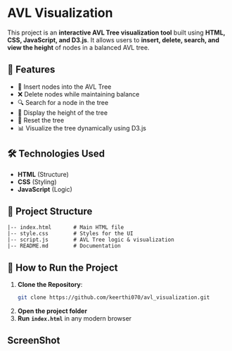 # AVL Visualization

This project is an **interactive AVL Tree visualization tool** built using **HTML, CSS, JavaScript, and D3.js**. It allows users to **insert, delete, search, and view the height** of nodes in a balanced AVL tree.

## 🚀 Features

- 📌 Insert nodes into the AVL Tree
- ❌ Delete nodes while maintaining balance
- 🔍 Search for a node in the tree
- 📏 Display the height of the tree
- 🔄 Reset the tree
- 📊 Visualize the tree dynamically using D3.js

## 🛠️ Technologies Used

- **HTML** (Structure)
- **CSS** (Styling)
- **JavaScript** (Logic)

## 📂 Project Structure

```
|-- index.html       # Main HTML file
|-- style.css        # Styles for the UI
|-- script.js        # AVL Tree logic & visualization
|-- README.md        # Documentation
```

## 📌 How to Run the Project

1. **Clone the Repository**:
   ```sh
   git clone https://github.com/keerthi070/avl_visualization.git
   ```
2. **Open the project folder**
3. **Run** **`index.html`** in any modern browser


## ScreenShot


 

